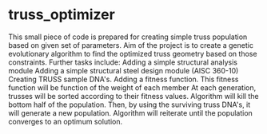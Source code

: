 # truss_optimizer

This small piece of code is prepared for creating simple truss population based on given set of parameters. 
Aim of the project is to create a genetic evolutionary algorithm to find the optimized truss geometry based on those constraints. 
Further tasks include:
Adding a simple structural analysis module
Adding a simple structural steel design module (AISC  360-10)
Creating TRUSS sample DNA's.
Adding a fitness function. This fitness function will be function of the weight of each member
At each generation, trusses will be sorted according to their fitness values. Algorithm will kill the bottom half of the population.
Then, by using the surviving truss DNA's, it will generate a new population.
Algorithm will reiterate until the population converges to an optimum solution.

